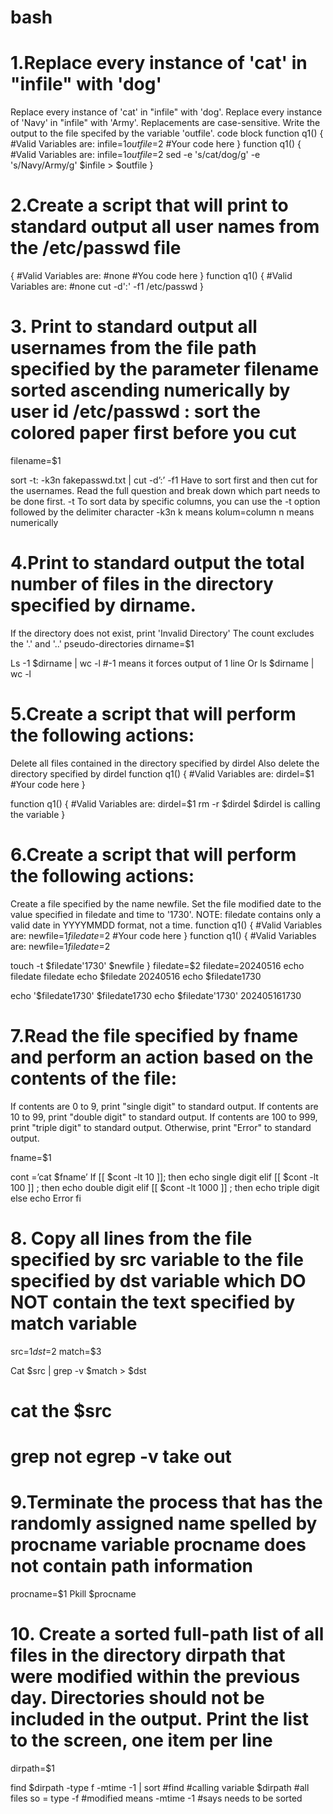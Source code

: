 # bash 
# 1.Replace every instance of 'cat' in "infile" with 'dog'        

Replace every instance of 'cat' in "infile" with 'dog'.
Replace every instance of 'Navy' in "infile" with 'Army'.
Replacements are case-sensitive.
Write the output to the file specifed by the variable 'outfile'.
code block
function q1()
{
  #Valid Variables are:
  infile=$1
  outfile=$2
  #Your code here
}
function q1()
{
  #Valid Variables are:
  infile=$1
  outfile=$2
  sed -e 's/cat/dog/g' -e 's/Navy/Army/g' $infile > $outfile
}
# 2.Create a script that will print to standard output all user names from the /etc/passwd file

{
  #Valid Variables are:
  #none
  #You code here
}
function q1()
{
  #Valid Variables are:
  #none
  cut -d':' -f1 /etc/passwd
}
# 3. Print to standard output all usernames from the file path specified by the parameter filename sorted ascending numerically by user id /etc/passwd : sort the colored paper first before you cut
filename=$1

sort -t: -k3n fakepasswd.txt | cut -d’:’ -f1
Have to sort first and then cut for the usernames.
Read the full question and break down which part needs to be done first.
-t To sort data by specific columns, you can use the -t option followed by the delimiter character
-k3n  k means kolum=column
n means numerically



# 4.Print to standard output the total number of files in the directory specified by dirname.
If the directory does not exist, print 'Invalid Directory' The count excludes the '.' and '..' pseudo-directories
dirname=$1



Ls -1 $dirname | wc -l  #-1 means it forces output of 1 line
Or ls  $dirname | wc -l


# 5.Create a script that will perform the following actions:
Delete all files contained in the directory specified by dirdel
Also delete the directory specified by dirdel
function q1()
{
  #Valid Variables are:
  dirdel=$1
  #Your code here
}


function q1()
{
  #Valid Variables are:
  dirdel=$1
 rm -r $dirdel
$dirdel is calling the variable
}
# 6.Create a script that will perform the following actions:
Create a file specified by the name newfile.
Set the file modified date to the value specified in filedate and time to '1730'. NOTE: filedate contains only a valid date in YYYYMMDD format, not a time.
function q1()
{
  #Valid Variables are:
  newfile=$1
  filedate=$2
  #Your code here
}
function q1()
{
  #Valid Variables are:
  newfile=$1
  filedate=$2


  touch -t  $filedate'1730' $newfile
}
 filedate=$2
filedate=20240516
echo filedate
filedate
echo $filedate
20240516
echo $filedate1730

echo '$filedate1730'
$filedate1730
echo $filedate'1730'
202405161730

# 7.Read the file specified by fname and perform an action based on the contents of the file:
If contents are 0 to 9, print "single digit" to standard output. If contents are 10 to 99, print "double digit" to standard output. If contents are 100 to 999, print "triple digit" to standard output. Otherwise, print "Error" to standard output.

fname=$1

cont =’cat $fname’
If [[ $cont -lt 10 ]]; then
   echo single digit
elif [[ $cont -lt 100 ]] ; then 
    echo double digit
elif [[ $cont -lt 1000 ]] ; then
    echo triple digit
else 
    echo Error
fi 





# 8. Copy all lines from the file specified by src variable to the file specified by dst variable which DO NOT contain the text specified by match variable

src=$1
dst=$2
match=$3

Cat $src | grep -v $match > $dst
# cat the $src 
# grep not egrep -v take out 



# 9.Terminate the process that has the randomly assigned  name spelled by procname variable procname does not contain path information
procname=$1
Pkill $procname




# 10. Create a sorted full-path list of all files in the directory dirpath that were modified within the previous day. Directories should not be included in the output. Print the list to the screen, one item per line
dirpath=$1



find $dirpath -type f -mtime -1 | sort 
#find
#calling variable $dirpath
#all files so = type -f 
#modified means -mtime -1 
#says needs to be sorted 

